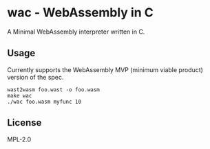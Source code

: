 # wac - WebAssembly in C

A Minimal WebAssembly interpreter written in C.

## Usage

Currently supports the WebAssembly MVP (minimum viable product)
version of the spec.

```
wast2wasm foo.wast -o foo.wasm
make wac
./wac foo.wasm myfunc 10
```

## License

MPL-2.0
